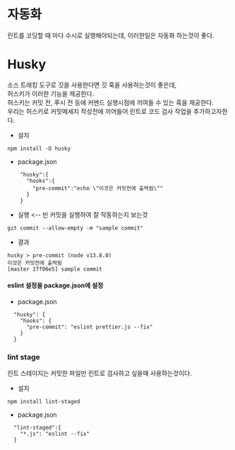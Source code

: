 # 자동화  
린트를 코딩할 때 마다 수시로 실행해야되는데, 이러한일은 자동화 하는것이 좋다.  

# Husky  
소스 트래킹 도구로 깃을 사용한다면 깃 훅을 사용하는것이 좋은데,  
허스키가 이러한 기능을 제공한다.  
허스키는 커밋 전, 푸시 전 등에 커멘드 실행시점에 끼여들 수 있는 훅을 제공한다.  
우리는 허스키로 커밋메세지 작성전에 끼어들어 린트로 코드 검사 작업을 추가하고자한다.  
- 설치  
````
npm install -D husky
````  
- package.json  
````
    "husky":{
      "hooks":{
        "pre-commit":"echo \"이것은 커밋전에 출력됨\""
      }
    }
````
- 실행 <-- 빈 커밋을 실행하여 잘 작동하는지 보는것  
````
git commit --allow-empty -m "sample commit"
````
- 결과  
````
husky > pre-commit (node v13.8.0)
이것은 커밋전에 출력됨
[master 27f06e5] sample commit
````  
#### eslint 설정을 package.json에 설정
- package.json  
````
  "husky": {
    "hooks": {
      "pre-commit": "eslint prettier.js --fix"
    }
  }
````
### lint stage  
린트 스테이지는 커밋한 파일만 린트로 검사하고 싶을때 사용하는것이다.  
- 설치  
````
npm install lint-staged
````
- package.json  
````
  "lint-staged":{
    "*.js": "eslint --fix"
  }
````
